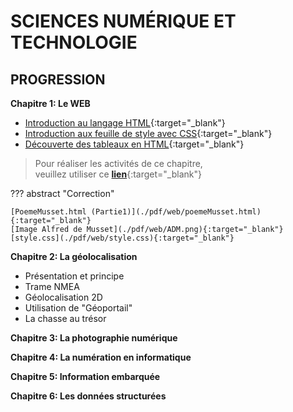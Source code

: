 # SCIENCES NUMÉRIQUE ET TECHNOLOGIE

## PROGRESSION

__Chapitre 1: Le WEB__  
- [Introduction au langage HTML](./pdf/web/Act1-introduction-au-html.pdf){:target="_blank"}    
- [Introduction aux feuille de style avec CSS](./pdf/web/Act2-feuille-de-style-CSS.pdf){:target="_blank"}   
- [Découverte des tableaux en HTML](./pdf/web/Act3-HTML-tableau.pdf){:target="_blank"}   
> Pour réaliser les activités de ce chapitre,  
> veuillez utiliser ce [__lien__](https://codebetter.lucaswillems.com/){:target="_blank"}  
<!--
    [style.css](./pdf/web/style.css)     
    -->
??? abstract "Correction"   

    [PoemeMusset.html (Partie1)](./pdf/web/poemeMusset.html){:target="_blank"}   
    [Image Alfred de Musset](./pdf/web/ADM.png){:target="_blank"}   
    [style.css](./pdf/web/style.css){:target="_blank"} 
  
__Chapitre 2: La géolocalisation__  
- Présentation et principe  
- Trame NMEA  
- Géolocalisation 2D  
- Utilisation de "Géoportail"  
- La chasse au trésor  

__Chapitre 3: La photographie numérique__  

__Chapitre 4: La numération en informatique__  

__Chapitre 5: Information embarquée__  

__Chapitre 6: Les données structurées__  
